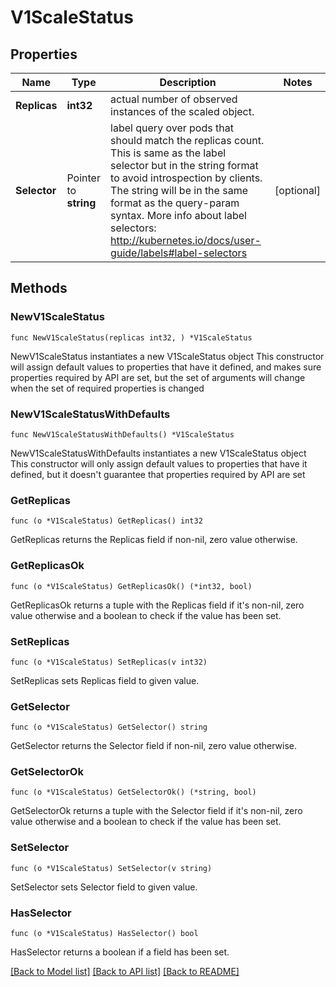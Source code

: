 # V1ScaleStatus

## Properties

Name | Type | Description | Notes
------------ | ------------- | ------------- | -------------
**Replicas** | **int32** | actual number of observed instances of the scaled object. | 
**Selector** | Pointer to **string** | label query over pods that should match the replicas count. This is same as the label selector but in the string format to avoid introspection by clients. The string will be in the same format as the query-param syntax. More info about label selectors: http://kubernetes.io/docs/user-guide/labels#label-selectors | [optional] 

## Methods

### NewV1ScaleStatus

`func NewV1ScaleStatus(replicas int32, ) *V1ScaleStatus`

NewV1ScaleStatus instantiates a new V1ScaleStatus object
This constructor will assign default values to properties that have it defined,
and makes sure properties required by API are set, but the set of arguments
will change when the set of required properties is changed

### NewV1ScaleStatusWithDefaults

`func NewV1ScaleStatusWithDefaults() *V1ScaleStatus`

NewV1ScaleStatusWithDefaults instantiates a new V1ScaleStatus object
This constructor will only assign default values to properties that have it defined,
but it doesn't guarantee that properties required by API are set

### GetReplicas

`func (o *V1ScaleStatus) GetReplicas() int32`

GetReplicas returns the Replicas field if non-nil, zero value otherwise.

### GetReplicasOk

`func (o *V1ScaleStatus) GetReplicasOk() (*int32, bool)`

GetReplicasOk returns a tuple with the Replicas field if it's non-nil, zero value otherwise
and a boolean to check if the value has been set.

### SetReplicas

`func (o *V1ScaleStatus) SetReplicas(v int32)`

SetReplicas sets Replicas field to given value.


### GetSelector

`func (o *V1ScaleStatus) GetSelector() string`

GetSelector returns the Selector field if non-nil, zero value otherwise.

### GetSelectorOk

`func (o *V1ScaleStatus) GetSelectorOk() (*string, bool)`

GetSelectorOk returns a tuple with the Selector field if it's non-nil, zero value otherwise
and a boolean to check if the value has been set.

### SetSelector

`func (o *V1ScaleStatus) SetSelector(v string)`

SetSelector sets Selector field to given value.

### HasSelector

`func (o *V1ScaleStatus) HasSelector() bool`

HasSelector returns a boolean if a field has been set.


[[Back to Model list]](../README.md#documentation-for-models) [[Back to API list]](../README.md#documentation-for-api-endpoints) [[Back to README]](../README.md)


